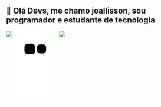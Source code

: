 ## 👋 Olá Devs, me chamo joallisson, sou programador e estudante de tecnologia

<div align="left">
  <a href="https://github.com/Joallisson"/>
  <img align="left" height="180em" src="https://github-readme-stats.vercel.app/api?username=Joallisson&show_icons=true&theme=dark&include_all_commits=true&count_private=true"/>
  <img align="right" width="360em" src="https://github-readme-stats.vercel.app/api/top-langs/?username=Joallisson&layout=compact&langs_count=7&theme=dark"/>
</div>



 
 ![Snake animation](https://github.com/Joallisson/Joallisson/blob/output/github-contribution-grid-snake.svg)
